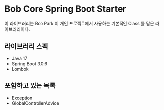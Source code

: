 # Bob Core Spring Boot Starter

이 라이브러리는 Bob Park 이 개인 프로젝트에서 사용하는 기본적인 Class 를 담은 라이브러리이다.




## 라이브러리 스펙
* Java 17
* Spring Boot 3.0.6
* Lombok


## 포함하고 있는 목록
* Exception
* GlobalControllerAdvice